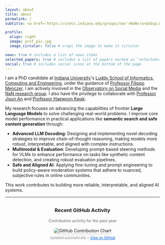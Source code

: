 ```yaml
---
layout: about
title: about
permalink: /
subtitle: <a href='https://cnets.indiana.edu/groups/nan'>NaN</a>&nbsp;&nbsp;<a href='https://osome.iu.edu/'>OSoMe</a>&nbsp;&nbsp;<a href='https://cnets.indiana.edu/'>CNetS</a>&nbsp;&nbsp;<a href='https://luddy.indiana.edu/index.html'>Luddy</a>&nbsp;&nbsp;<a href='https://www.iu.edu/'>IU</a>

profile:
  align: right
  image: prof_pic.jpg
  image_circular: false # crops the image to make it circular

news: true # includes a list of news items
selected_papers: true # includes a list of papers marked as "selected={true}"
social: true # includes social icons at the bottom of the page
---
```


I am a PhD candidate at [Indiana University](https://www.iu.edu/)'s [Luddy School of Informatics, Computing and Engineering](https://luddy.indiana.edu/index.html), under the guidance of [Professor Filippo Menczer](https://cnets.indiana.edu/fil). I am actively involved in the [Observatory on Social Media](https://osome.iu.edu/) and the [NaN research group](https://cnets.indiana.edu/groups/nan). I also have the privilege to collaborate with [Professor Jisun An](https://jisun.me/) and [Professor Haewoon Kwak](https://haewoon.io/).

My research focuses on advancing the capabilities of frontier **Large Language Models** to solve challenging real-world problems. I improve core model performance in practical applications like **semantic search and safe content generation** through:

- **Advanced LLM Decoding**: Designing and implementing novel decoding strategies to improve chain-of-thought reasoning, making models more robust, interpretable, and aligned with complex instructions.
- **Multimodal & Evaluation**: Developing prompt-based steering methods for VLMs to enhance performance on tasks like synthetic content detection, and creating robust evaluation pipelines.
- **Safe and Aligned AI**: Applying fine-tuning and prompt engineering to build policy-aware moderation systems that adhere to nuanced, subjective rules in online communities.

This work contributes to building more reliable, interpretable, and aligned AI systems.

---

<div class="github-activity" style="text-align: center; margin: 2rem 0;">
  <h3>Recent GitHub Activity</h3>
  <p style="color: #666; font-size: 0.9em; margin-bottom: 1rem;">Contribution activity for the past year</p>
  <img src="https://ghchart.rshah.org/zoher15" alt="GitHub Contribution Chart" style="max-width: 100%; height: auto; border-radius: 8px; box-shadow: 0 4px 8px rgba(0,0,0,0.1);">
  <p style="color: #888; font-size: 0.8em; margin-top: 0.5rem;">Updated automatically • <a href="https://github.com/zoher15" target="_blank" style="color: #0366d6;">View on GitHub</a></p>
</div>
